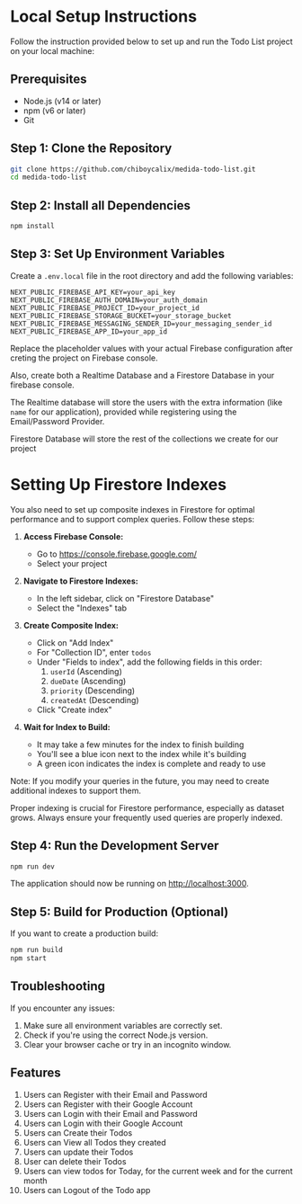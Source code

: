 # Local Setup Instructions

Follow the instruction provided below to set up and run the Todo List project on your local machine:

## Prerequisites

- Node.js (v14 or later)
- npm (v6 or later)
- Git

## Step 1: Clone the Repository

```bash
git clone https://github.com/chiboycalix/medida-todo-list.git
cd medida-todo-list
```

## Step 2: Install all Dependencies

```bash
npm install
```

## Step 3: Set Up Environment Variables

Create a `.env.local` file in the root directory and add the following variables:

```
NEXT_PUBLIC_FIREBASE_API_KEY=your_api_key
NEXT_PUBLIC_FIREBASE_AUTH_DOMAIN=your_auth_domain
NEXT_PUBLIC_FIREBASE_PROJECT_ID=your_project_id
NEXT_PUBLIC_FIREBASE_STORAGE_BUCKET=your_storage_bucket
NEXT_PUBLIC_FIREBASE_MESSAGING_SENDER_ID=your_messaging_sender_id
NEXT_PUBLIC_FIREBASE_APP_ID=your_app_id
```

Replace the placeholder values with your actual Firebase configuration after creting the project on Firebase console.

Also, create both a Realtime Database and a Firestore Database in your firebase console.

The Realtime database will store the users with the extra information (like `name` for our application), provided while registering using the Email/Password Provider.

Firestore Database will store the rest of the collections we create for our project

# Setting Up Firestore Indexes

You also need to set up composite indexes in Firestore for optimal performance and to support complex queries. Follow these steps:

1. **Access Firebase Console:**
   - Go to https://console.firebase.google.com/
   - Select your project

2. **Navigate to Firestore Indexes:**
   - In the left sidebar, click on "Firestore Database"
   - Select the "Indexes" tab

3. **Create Composite Index:**
   - Click on "Add Index"
   - For "Collection ID", enter `todos`
   - Under "Fields to index", add the following fields in this order:
     1. `userId` (Ascending)
     2. `dueDate` (Ascending)
     3. `priority` (Descending)
     4. `createdAt` (Descending)
   - Click "Create index"

4. **Wait for Index to Build:**
   - It may take a few minutes for the index to finish building
   - You'll see a blue icon next to the index while it's building
   - A green icon indicates the index is complete and ready to use

Note: If you modify your queries in the future, you may need to create additional indexes to support them.

Proper indexing is crucial for Firestore performance, especially as dataset grows. Always ensure your frequently used queries are properly indexed.


## Step 4: Run the Development Server

```bash
npm run dev
```

The application should now be running on [http://localhost:3000](http://localhost:3000).

## Step 5: Build for Production (Optional)

If you want to create a production build:

```bash
npm run build
npm start
```

## Troubleshooting

If you encounter any issues:

1. Make sure all environment variables are correctly set.
2. Check if you're using the correct Node.js version.
3. Clear your browser cache or try in an incognito window.

## Features
1. Users can Register with their Email and Password
2. Users can Register with their Google Account
3. Users can Login with their Email and Password
4. Users can Login with their Google Account
5. Users can Create their Todos
6. Users can View all Todos they created
7. Users can update their Todos
8. User can delete their Todos
9. Users can view todos for Today, for the current week and for the current month
10. Users can Logout of the Todo app